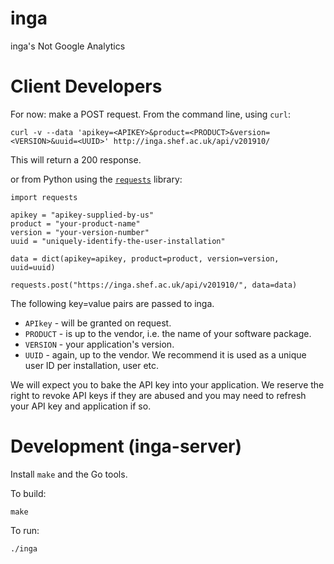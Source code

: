 # inga
inga's Not Google Analytics

# Client Developers
For now:
make a POST request.
From the command line, using `curl`:
```
curl -v --data 'apikey=<APIKEY>&product=<PRODUCT>&version=<VERSION>&uuid=<UUID>' http://inga.shef.ac.uk/api/v201910/
```
This will return a 200 response.

or from Python using the [`requests`](https://requests.kennethreitz.org/en/master/) library:

```
import requests

apikey = "apikey-supplied-by-us"
product = "your-product-name"
version = "your-version-number"
uuid = "uniquely-identify-the-user-installation"

data = dict(apikey=apikey, product=product, version=version, uuid=uuid)

requests.post("https://inga.shef.ac.uk/api/v201910/", data=data)
```

The following key=value pairs are passed to inga.
* `APIkey` - will be granted on request.
* `PRODUCT` - is up to the vendor, i.e. the name of your software package.
* `VERSION` - your application's version.
* `UUID` - again, up to the vendor. We recommend it is used as a unique user ID per installation, user etc.

We will expect you to bake the API key into your application. We reserve the right to revoke API keys if they are abused and you may need to refresh your API key and application if so.

# Development (inga-server)

Install `make` and the Go tools.

To build:

    make

To run:

    ./inga
